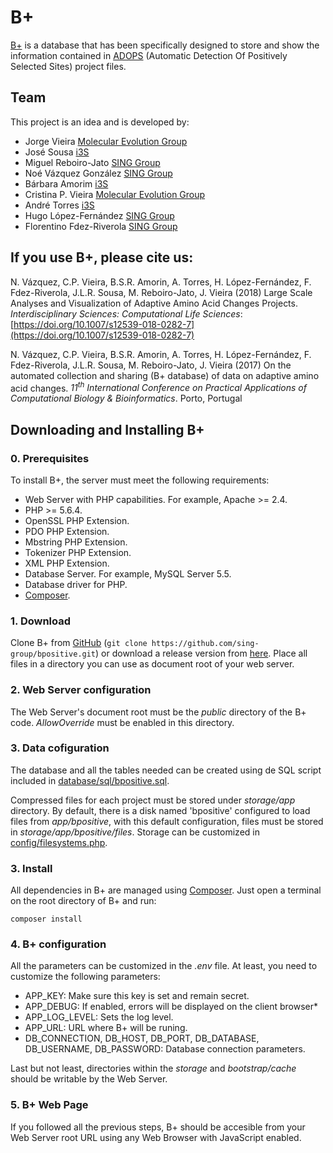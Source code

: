 B+
==

[B+](http://bpositive.i3s.up.pt) is a database that has been specifically designed to store and show the information
contained in [ADOPS](https://sing.ei.uvigo.es/ADOPS/) (Automatic Detection Of Positively Selected Sites) project files.

Team
----
This project is an idea and is developed by:
* Jorge Vieira [Molecular Evolution Group](http://evolution.ibmc.up.pt)
* José Sousa [i3S](http://www.i3s.up.pt/)
* Miguel Reboiro-Jato [SING Group](http://www.sing-group.org)
* Noé Vázquez González [SING Group](http://www.sing-group.org)
* Bárbara Amorim [i3S](http://www.i3s.up.pt/)
* Cristina P. Vieira [Molecular Evolution Group](http://evolution.ibmc.up.pt)
* André Torres [i3S](http://www.i3s.up.pt/)
* Hugo López-Fernández [SING Group](http://www.sing-group.org)
* Florentino Fdez-Riverola [SING Group](http://www.sing-group.org)

If you use B+, please cite us:
----

N. Vázquez, C.P. Vieira, B.S.R. Amorin, A. Torres, H. López-Fernández, F. Fdez-Riverola, J.L.R. Sousa, M. Reboiro-Jato, J. Vieira (2018)
Large Scale Analyses and Visualization of Adaptive Amino Acid Changes Projects.
_Interdisciplinary Sciences: Computational Life Sciences_: [https://doi.org/10.1007/s12539-018-0282-7](https://doi.org/10.1007/s12539-018-0282-7)

N. Vázquez, C.P. Vieira, B.S.R. Amorin, A. Torres, H. López-Fernández, F. Fdez-Riverola, J.L.R. Sousa, M. Reboiro-Jato, J. Vieira (2017)
On the automated collection and sharing (B+ database) of data on adaptive amino acid changes.
_11<sup>th</sup> International Conference on Practical Applications of Computational Biology & Bioinformatics_. Porto, Portugal


## Downloading and Installing B+
### 0. Prerequisites

To install B+, the server must meet the following requirements:
* Web Server with PHP capabilities. For example, Apache >= 2.4.
* PHP >= 5.6.4.
* OpenSSL PHP Extension.
* PDO PHP Extension.
* Mbstring PHP Extension.
* Tokenizer PHP Extension.
* XML PHP Extension.
* Database Server. For example, MySQL Server 5.5.
* Database driver for PHP.
* [Composer](https://getcomposer.org/).

### 1. Download

Clone B+ from [GitHub](https://github.com/sing-group/bpositive.git) (`git clone https://github.com/sing-group/bpositive.git`) or download a release version from [here](https://github.com/sing-group/bpositive/releases). Place all files in a directory you can use as document root of your web server.

### 2. Web Server configuration

The Web Server's document root must be the *public* directory of the B+ code.
*AllowOverride* must be enabled in this directory.

### 3. Data cofiguration

The database and all the tables needed can be created using de SQL script included in [database/sql/bpositive.sql](database/sql/bpositive.sql).

Compressed files for each project must be stored under *storage/app* directory.
By default, there is a disk named 'bpositive' configured to load files from *app/bpositive*,
with this default configuration, files must be stored in *storage/app/bpositive/files*.
Storage can be customized in [config/filesystems.php](config/filesystems.php).  

### 3. Install

All dependencies in B+ are managed using [Composer](https://getcomposer.org/). Just open a terminal on the root directory
of B+ and run:

`composer install`

### 4. B+ configuration

All the parameters can be customized in the *.env* file. At least, you need to customize the following parameters:

* APP_KEY: Make sure this key is set and remain secret.
* APP_DEBUG: If enabled, errors will be displayed on the client browser*
* APP_LOG_LEVEL: Sets the log level.
* APP_URL: URL where B+ will be runing.
* DB_CONNECTION, DB_HOST, DB_PORT, DB_DATABASE, DB_USERNAME, DB_PASSWORD: Database connection parameters.

Last but not least, directories within the *storage* and *bootstrap/cache* should be writable by the Web Server.

### 5. B+ Web Page

If you followed all the previous steps, B+ should be accesible from your Web Server root URL using any Web Browser with
JavaScript enabled.
